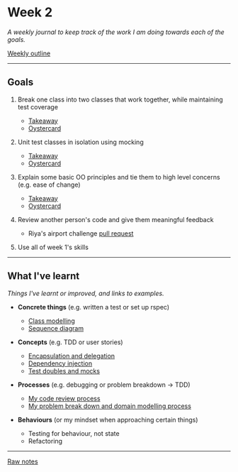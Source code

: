 # Week 2

_A weekly journal to keep track of the work I am doing towards each of the goals._

[Weekly outline](https://github.com/makersacademy/course/blob/master/week_outlines.md/)

------

## Goals

1. Break one class into two classes that work together, while maintaining test coverage
    - [Takeaway](https://github.com/mattTea/Portfolio/blob/master/projects/takeaway.md)
    - [Oystercard](https://github.com/mattTea/Portfolio/blob/master/projects/oystercard.md)

2. Unit test classes in isolation using mocking
    - [Takeaway](https://github.com/mattTea/Portfolio/blob/master/projects/takeaway.md)
    - [Oystercard](https://github.com/mattTea/Portfolio/blob/master/projects/oystercard.md)

3. Explain some basic OO principles and tie them to high level concerns (e.g. ease of change)
    - [Takeaway](https://github.com/mattTea/Portfolio/blob/master/projects/takeaway.md)
    - [Oystercard](https://github.com/mattTea/Portfolio/blob/master/projects/oystercard.md)

4. Review another person's code and give them meaningful feedback
    - Riya's airport challenge [pull request](https://github.com/makersacademy/airport_challenge/pull/1346)

5. Use all of week 1's skills

------

## What I've learnt

_Things I've learnt or improved, and links to examples._

- **Concrete things** (e.g. written a test or set up rspec)
  - [Class modelling](https://github.com/mattTea/Portfolio/blob/master/notes/week_2_raw_notes.md#workshop---domain-modelling)
  - [Sequence diagram](https://github.com/mattTea/Portfolio/blob/master/notes/week_2_raw_notes.md#workshop---domain-modelling)

- **Concepts** (e.g. TDD or user stories)
  - [Encapsulation and delegation](https://github.com/mattTea/Portfolio/blob/master/notes/week_2_raw_notes.md#day-4)
  - [Dependency injection](https://github.com/mattTea/Portfolio/blob/master/notes/week_2_raw_notes.md#dependency-injection)
  - [Test doubles and mocks](https://github.com/mattTea/Portfolio/blob/master/notes/week_2_raw_notes.md#isolate-tests-using-doubles)

- **Processes** (e.g. debugging or problem breakdown -> TDD)
  - [My code review process](https://github.com/mattTea/Portfolio/blob/master/processes/code_review.md)
  - [My problem break down and domain modelling process](https://github.com/mattTea/Portfolio/blob/master/processes/problem_breakdown.md)

- **Behaviours** (or my mindset when approaching certain things)
  - Testing for behaviour, not state
  - Refactoring


------

[Raw notes](https://github.com/mattTea/Portfolio/blob/master/notes/week_2_raw_notes.md)
